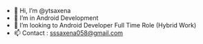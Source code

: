 - 👋 Hi, I’m @ytsaxena
- 🌱 I’m in Android Development
- 💞️ I’m looking to Android Developer Full Time Role (Hybrid Work)
- 📫 Contact : sssaxena058@gmail.com


<!---
ytsaxena/ytsaxena is a ✨ special ✨ repository because its `README.md` (this file) appears on your GitHub profile.
You can click the Preview link to take a look at your changes.
--->
